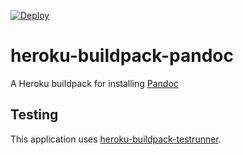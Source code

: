 [![Deploy](https://www.herokucdn.com/deploy/button.svg)](https://heroku.com/deploy)

# heroku-buildpack-pandoc
A Heroku buildpack for installing [Pandoc](http://pandoc.org/)

## Testing

This application uses [heroku-buildpack-testrunner](https://github.com/heroku/heroku-buildpack-testrunner).
